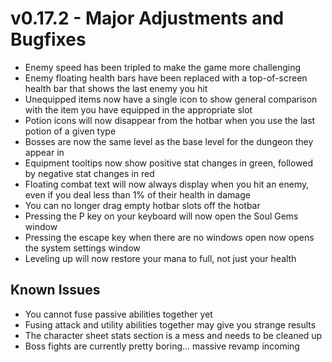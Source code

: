 # v0.17.2 - Major Adjustments and Bugfixes

* Enemy speed has been tripled to make the game more challenging
* Enemy floating health bars have been replaced with a top-of-screen health bar that shows the last enemy you hit
* Unequipped items now have a single icon to show general comparison with the item you have equipped in the appropriate slot
* Potion icons will now disappear from the hotbar when you use the last potion of a given type
* Bosses are now the same level as the base level for the dungeon they appear in
* Equipment tooltips now show positive stat changes in green, followed by negative stat changes in red
* Floating combat text will now always display when you hit an enemy, even if you deal less than 1% of their health in damage
* You can no longer drag empty hotbar slots off the hotbar
* Pressing the P key on your keyboard will now open the Soul Gems window
* Pressing the escape key when there are no windows open now opens the system settings window
* Leveling up will now restore your mana to full, not just your health

## Known Issues

* You cannot fuse passive abilities together yet
* Fusing attack and utility abilities together may give you strange results
* The character sheet stats section is a mess and needs to be cleaned up
* Boss fights are currently pretty boring... massive revamp incoming